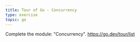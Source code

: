 ```yaml
---
title: Tour of Go - Concurrency
type: exercise
topic: go
---
```


Complete the module: "Concurrency".
https://go.dev/tour/list
